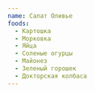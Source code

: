 ```yaml
---
name: Салат Оливье
foods:
  - Картошка
  - Морковка
  - Яйца
  - Соленые огурцы
  - Майонез
  - Зеленый горошек
  - Докторская колбаса
---
```

